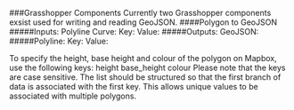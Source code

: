 ###Grasshopper Components
Currently two Grasshopper components exsist used for writing and reading GeoJSON. 
####Polygon to GeoJSON 
#####Inputs:
    Polyline Curve:
    Key:
    Value:
#####Outputs:
    GeoJSON:
#####Polyline:
Key:
Value:



To specify the height, base height and colour of the polygon on Mapbox, use the following keys: height
base_height
colour 
Please note that the keys are case sensitive. 
The list should be structured so that the first branch of data is associated with the first key. This allows unique values to be associated with multiple polygons.
